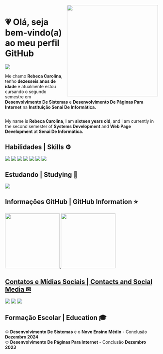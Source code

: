 <img src="https://openseauserdata.com/files/1dfd9f20043f3b21c35ecab73da0b9f3.gif" min-width="300px" max-width="350px" width="300px" align="right">

<h1>💗 Olá, seja bem-vindo(a) ao meu perfil GitHub</h1> 

<img src="https://img.shields.io/static/v1?label=Overview&message=REBECA CAROLINA&color=E0004D&style=for-the-badge&logo=GitHub">

<div>

Me chamo <strong>Rebeca Carolina</strong>, tenho <strong>dezesseis anos de idade</strong> e atualmente estou cursando o segundo semestre em <strong>Desenvolvimento De Sistemas</strong> e <strong>Desenvolvimento De Páginas Para Internet</strong> na <strong>Instituição Senai De Informática.</strong><br>
##
My name is <strong>Rebeca Carolina</strong>, I am <strong>sixteen years old</strong>, and I am currently in the second semester of <strong>Systems Development</strong> and <strong>Web Page Development</strong> at <strong>Senai De Informática.</strong><br>


<h2>Habilidades | Skills ⚙</h2> 

<div>
  <img src="https://img.shields.io/badge/Figma-0d1117?style=for-the-badge&logo=figma&logoColor=white" />
  <img src="https://img.shields.io/badge/Git-A52A2A?style=for-the-badge&logo=git&logoColor=white" />
  <img src="https://img.shields.io/badge/HTML5-E34F26?style=for-the-badge&logo=html5&logoColor=white" />
  <img src="https://img.shields.io/badge/CSS3-1572B6?style=for-the-badge&logo=css3&logoColor=white" />
  <img src="https://img.shields.io/badge/C%23-239120?style=for-the-badge&logo=c-sharp&logoColor=white" />
  <img src="https://img.shields.io/badge/.NET-5C2D91?style=for-the-badge&logo=.net&logoColor=white" />
  <img src="https://img.shields.io/badge/Microsoft_SQL_Server-CC2927?style=for-the-badge&logo=microsoft-sql-server&logoColor=white" />
  
</div>

<h2>Estudando | Studying 🧠</h2>

<div>
 <img src="https://img.shields.io/badge/Python-14354C?style=for-the-badge&logo=python&logoColor=white" />
</div>

<h2>Informações GitHub | GitHub Information ⭐</h2> 
  
</div>

  <a href="https://github.com/rebecarolinax">

<img height="180em" src="https://github-readme-stats.vercel.app/api?username=rebecarolinax&show_icons=true&count_private=true&ring_color=E0004D&title_color=E0004D&icon_color=E0004D&rank-circle_color=E0004D&text_color=ffffff&bg_color=000000"/> 
<img height="180em" src="https://github-readme-stats.vercel.app/api/top-langs/?username=rebecarolinax&layout=compact&title_color=E0004D&text_color=ffffff&bg_color=000000" />
</div>



<h2>Contatos e Mídias Sociais | Contacts and Social Media ✉</h2> 

<a href = "mailto:contato@rebecacarolina75@gmail.com"><img loading="lazy" src="https://img.shields.io/badge/Gmail-D14836?style=for-the-badge&logo=gmail&logoColor=white" target="_blank"></a>
<a href="https://instagram.com/rebecacarolinax" target="_blank"><img src="https://img.shields.io/badge/-Instagram-%23E4405F?style=for-the-badge&logo=instagram&logoColor=white" target="_blank"></a>
<a href="https://www.linkedin.com/in/rebecarolinax" target="_blank"><img src="https://img.shields.io/badge/-LinkedIn-%230077B5?style=for-the-badge&logo=linkedin&logoColor=white" target="_blank"></a>



<h2>Formação Escolar | Education 🎓</h2> 
  
⚙ <strong>Desenvolvimento De Sistemas</strong> e o <strong>Novo Ensino Médio</strong> - Conclusão <strong>Dezembro 2024</strong><br>
⚙ <strong>Desenvolvimento De Páginas Para Internet</strong> - Conclusão <strong>Dezembro 2023</strong>    
 
 


